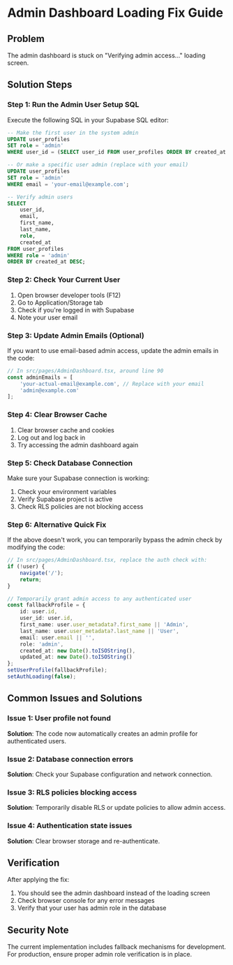 # Admin Dashboard Loading Fix Guide

## Problem
The admin dashboard is stuck on "Verifying admin access..." loading screen.

## Solution Steps

### Step 1: Run the Admin User Setup SQL
Execute the following SQL in your Supabase SQL editor:

```sql
-- Make the first user in the system admin
UPDATE user_profiles 
SET role = 'admin' 
WHERE user_id = (SELECT user_id FROM user_profiles ORDER BY created_at ASC LIMIT 1);

-- Or make a specific user admin (replace with your email)
UPDATE user_profiles 
SET role = 'admin' 
WHERE email = 'your-email@example.com';

-- Verify admin users
SELECT 
    user_id,
    email,
    first_name,
    last_name,
    role,
    created_at
FROM user_profiles 
WHERE role = 'admin'
ORDER BY created_at DESC;
```

### Step 2: Check Your Current User
1. Open browser developer tools (F12)
2. Go to Application/Storage tab
3. Check if you're logged in with Supabase
4. Note your user email

### Step 3: Update Admin Emails (Optional)
If you want to use email-based admin access, update the admin emails in the code:

```typescript
// In src/pages/AdminDashboard.tsx, around line 90
const adminEmails = [
    'your-actual-email@example.com', // Replace with your email
    'admin@example.com'
];
```

### Step 4: Clear Browser Cache
1. Clear browser cache and cookies
2. Log out and log back in
3. Try accessing the admin dashboard again

### Step 5: Check Database Connection
Make sure your Supabase connection is working:
1. Check your environment variables
2. Verify Supabase project is active
3. Check RLS policies are not blocking access

### Step 6: Alternative Quick Fix
If the above doesn't work, you can temporarily bypass the admin check by modifying the code:

```typescript
// In src/pages/AdminDashboard.tsx, replace the auth check with:
if (!user) {
    navigate('/');
    return;
}

// Temporarily grant admin access to any authenticated user
const fallbackProfile = {
    id: user.id,
    user_id: user.id,
    first_name: user.user_metadata?.first_name || 'Admin',
    last_name: user.user_metadata?.last_name || 'User',
    email: user.email || '',
    role: 'admin',
    created_at: new Date().toISOString(),
    updated_at: new Date().toISOString()
};
setUserProfile(fallbackProfile);
setAuthLoading(false);
```

## Common Issues and Solutions

### Issue 1: User profile not found
**Solution**: The code now automatically creates an admin profile for authenticated users.

### Issue 2: Database connection errors
**Solution**: Check your Supabase configuration and network connection.

### Issue 3: RLS policies blocking access
**Solution**: Temporarily disable RLS or update policies to allow admin access.

### Issue 4: Authentication state issues
**Solution**: Clear browser storage and re-authenticate.

## Verification
After applying the fix:
1. You should see the admin dashboard instead of the loading screen
2. Check browser console for any error messages
3. Verify that your user has admin role in the database

## Security Note
The current implementation includes fallback mechanisms for development. For production, ensure proper admin role verification is in place.
